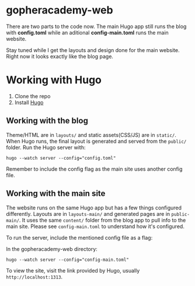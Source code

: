 gopheracademy-web
=================

There are two parts to the code now. The main Hugo app still runs the blog with **config.toml** while an aditional **config-main.toml** runs the main website.

Stay tuned while I get the layouts and design done for the main website. Right now it looks exactly like the blog page.

# Working with Hugo

1. Clone the repo
2. Install [Hugo](http://hugo.spf13.com)

## Working with the blog 

Theme/HTML are in `layouts/` and static assets(CSS/JS) are in `static/`. When Hugo runs, the final layout is generated and served from the `public/` folder. Run the Hugo server with:

	hugo --watch server --config="config.toml"

Remember to include the config flag as the main site uses another config file.

## Working with the main site

The website runs on the same Hugo app but has a few things configured differently. Layouts are in `layouts-main/` and generated pages are in `public-main/`. It uses the same `content/` folder from the blog app to pull info to the main site. Please see `config-main.toml` to understand how it's configured. 

To run the server, include the mentioned config file as a flag:

In the gopheracademy-web directory:

    hugo --watch server --config="config-main.toml"


To view the site, visit the link provided by Hugo, usually `http://localhost:1313`.
